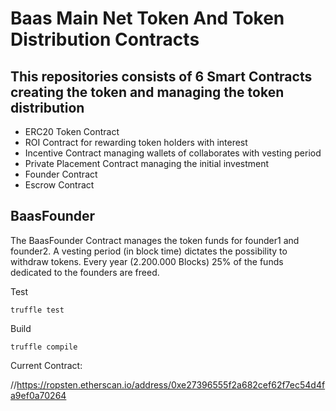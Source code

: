 # Baas Main Net Token And Token Distribution Contracts

## This repositories consists of 6 Smart Contracts creating the token and managing the token distribution

* ERC20 Token Contract
* ROI Contract for rewarding token holders with interest
* Incentive Contract managing wallets of collaborates with vesting period
* Private Placement Contract managing the initial investment 
* Founder Contract
* Escrow Contract


## BaasFounder

The BaasFounder Contract manages the token funds for founder1 and founder2.
A vesting period (in block time) dictates the possibility to withdraw tokens.
Every year (2.200.000 Blocks) 25% of the funds dedicated to the founders are
freed.

Test
   
    truffle test
   
Build

    truffle compile
    
Current Contract:

//https://ropsten.etherscan.io/address/0xe27396555f2a682cef62f7ec54d4fa9ef0a70264
    